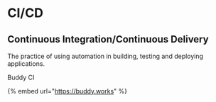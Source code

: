# CI/CD

## Continuous Integration/Continuous Delivery

The practice of using automation in building, testing and deploying applications.

Buddy CI

{% embed url="https://buddy.works" %}



